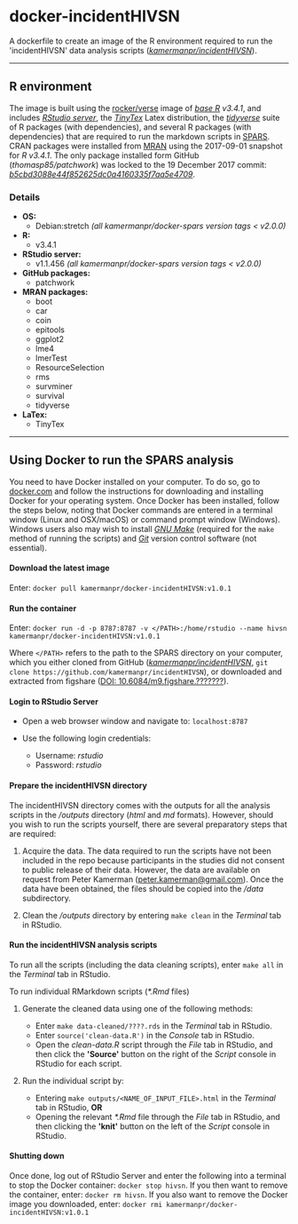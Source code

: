 # docker-incidentHIVSN

A dockerfile to create an image of the R environment required to run the 'incidentHIVSN' data analysis scripts ([_kamermanpr/incidentHIVSN_](https://github.com/kamermanpr/SPARS)).

----

## R environment

The image is built using the [rocker/verse](https://hub.docker.com/r/rocker/verse/) image of [_base R_](https://cran.r-project.org/) _v3.4.1_, and includes [_RStudio server_](https://www.rstudio.com/products/rstudio/#Server), the [_TinyTex_](https://yihui.name/tinytex/) Latex distribution, the [_tidyverse_](https://www.tidyverse.org/) suite of R packages (with dependencies), and several R packages (with dependencies) that are required to run the markdown scripts in [SPARS](https://github.com/kamermanpr/SPARS). CRAN packages were installed from [MRAN](https://mran.microsoft.com/timemachine) using the 2017-09-01 snapshot for _R v3.4.1_. The only package installed form GitHub (_thomasp85/patchwork_) was locked to the 19 December 2017 commit: [_b5cbd3088e44f852625dc0a4160335f7aa5e4709_](https://github.com/thomasp85/patchwork/tree/b5cbd3088e44f852625dc0a4160335f7aa5e4709).

### Details
- **OS:**  
    - Debian:stretch _(all kamermanpr/docker-spars version tags < v2.0.0)_   
- **R:**  
    - v3.4.1  
- **RStudio server:**  
    - v1.1.456 _(all kamermanpr/docker-spars version tags < v2.0.0)_  
- **GitHub packages:**  
    - patchwork  
- **MRAN packages:**  
    - boot  
    - car  
    - coin  
    - epitools  
    - ggplot2  
    - lme4  
    - lmerTest  
    - ResourceSelection  
    - rms  
    - survminer  
    - survival  
    - tidyverse 
- **LaTex:**   
    - TinyTex

----

## Using Docker to run the SPARS analysis

You need to have Docker installed on your computer. To do so, go to [docker.com](https://www.docker.com/community-edition#/download) and follow the instructions for downloading and installing Docker for your operating system. Once Docker has been installed, follow the steps below, noting that Docker commands are entered in a terminal window (Linux and OSX/macOS) or command prompt window (Windows). Windows users also may wish to install [_GNU Make_](http://gnuwin32.sourceforge.net/downlinks/make.php) (required for the `make` method of running the scripts) and [_Git_](https://gitforwindows.org/) version control software (not essential). 

#### Download the latest image

Enter: `docker pull kamermanpr/docker-incidentHIVSN:v1.0.1`

#### Run the container

Enter: `docker run -d -p 8787:8787 -v </PATH>:/home/rstudio --name hivsn kamermanpr/docker-incidentHIVSN:v1.0.1`

Where `</PATH>` refers to the path to the SPARS directory on your computer, which you either cloned from GitHub ([_kamermanpr/incidentHIVSN_](https://github.com/kamermanpr/incidentHIVSN), `git clone https://github.com/kamermanpr/incidentHIVSN`), or downloaded and extracted from figshare ([DOI: 10.6084/m9.figshare.???????](https://doi.org/10.6084/m9.figshare.???????)).

#### Login to RStudio Server

- Open a web browser window and navigate to: `localhost:8787`

- Use the following login credentials: 
    - Username: _rstudio_	
    - Password: _rstudio_
    
#### Prepare the incidentHIVSN directory

The incidentHIVSN directory comes with the outputs for all the analysis scripts in the _/outputs_ directory (_html_ and *md* formats). However, should you wish to run the scripts yourself, there are several preparatory steps that are required:  

1. Acquire the data. The data required to run the scripts have not been included in the repo because participants in the studies did not consent to public release of their data. However, the data are available on request from Peter Kamerman (peter.kamerman@gmail.com). Once the data have been obtained, the files should be copied into the _/data_ subdirectory.

2. Clean the _/outputs_ directory by entering `make clean` in the _Terminal_ tab in RStudio.

#### Run the incidentHIVSN analysis scripts

To run all the scripts (including the data cleaning scripts), enter `make all` in the _Terminal_ tab in RStudio. 

To run individual RMarkdown scripts (_\*.Rmd_ files)

1. Generate the cleaned data using one of the following methods:  
    - Enter `make data-cleaned/????.rds` in the _Terminal_ tab in RStudio.  
    - Enter `source('clean-data.R')` in the _Console_ tab in RStudio.  
    - Open the _clean-data.R_ script through the _File_ tab in RStudio, and then click the **'Source'** button on the right of the _Script_ console in RStudio for each script.  
    
2. Run the individual script by:  
    - Entering `make outputs/<NAME_OF_INPUT_FILE>.html` in the _Terminal_ tab in RStudio, **OR**
    - Opening the relevant _\*.Rmd_ file through the _File_ tab in RStudio, and then clicking the **'knit'** button on the left of the _Script_ console in RStudio. 

#### Shutting down

Once done, log out of RStudio Server and enter the following into a terminal to stop the Docker container: `docker stop hivsn`. If you then want to remove the container, enter: `docker rm hivsn`. If you also want to remove the Docker image you downloaded, enter: `docker rmi kamermanpr/docker-incidentHIVSN:v1.0.1`
